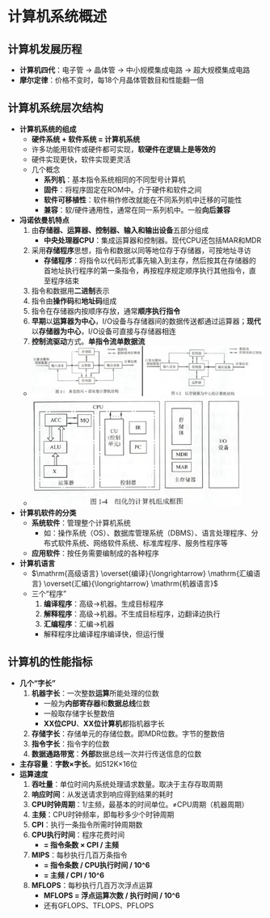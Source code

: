 # 计算机系统概述

## 计算机发展历程

- **计算机四代**：电子管 → 晶体管 → 中小规模集成电路 → 超大规模集成电路
- **摩尔定律**：价格不变时，每18个月晶体管数目和性能翻一倍

## 计算机系统层次结构

- **计算机系统的组成**
    - **硬件系统 + 软件系统 = 计算机系统**
    - 许多功能用软件或硬件都可实现，**软硬件在逻辑上是等效的**
    - 硬件实现更快，软件实现更灵活
    - 几个概念
        - **系列机**：基本指令系统相同的不同型号计算机
        - **固件**：将程序固定在ROM中。介于硬件和软件之间
        - **软件可移植性**：软件稍作修改就能在不同系列机中迁移的可能性
        - **兼容**：软/硬件通用性，通常在同一系列机中。一般**向后兼容**
- **冯诺依曼机特点**
    1. 由**存储器、运算器、控制器、输入和输出设备**五部分组成
        - **中央处理器CPU**：集成运算器和控制器。现代CPU还包括MAR和MDR
    2. 采用**存储程序**思想，指令和数据以同等地位存于存储器，可按地址寻访
        - **存储程序**：将指令以代码形式事先输入到主存，然后按其在存储器的首地址执行程序的第一条指令，再按程序规定顺序执行其他指令，直至程序结束 
    3. 指令和数据用**二进制**表示
    4. 指令由**操作码**和**地址码**组成
    5. 指令在存储器内按顺序存放，通常**顺序执行指令**
    6. **早期**以**运算器为中心**，I/O设备与存储器间的数据传送都通过运算器；**现代**以**存储器为中心**，I/O设备可直接与存储器相连
    7. **控制流驱动**方式。**单指令流单数据流**
    - ![冯诺依曼机](pics/1.png)
    - ![计算机组成](pics/2.png)
- **计算机软件的分类**
    - **系统软件**：管理整个计算机系统
        - 如：操作系统（OS）、数据库管理系统（DBMS）、语言处理程序、分布式软件系统、网络软件系统、标准库程序、服务性程序等
    - **应用软件**：按任务需要编制成的各种程序
- **计算机语言**
    - $\mathrm{高级语言} \overset{编译}{\longrightarrow} \mathrm{汇编语言} 
 \overset{汇编}{\longrightarrow} \mathrm{机器语言}$
    - 三个“程序”
        1. **编译程序**：高级→机器。生成目标程序
        2. **解释程序**：高级→机器。不生成目标程序，边翻译边执行
        3. **汇编程序**：汇编→机器
        - 解释程序比编译程序编译快，但运行慢

## 计算机的性能指标

- **几个“字长”**
    1. **机器字长**：一次整数**运算**所能处理的位数
        - 一般为**内部寄存器**和**数据总线**位数
        - 一般取存储字长整数倍
        - **XX位CPU**、**XX位计算机**都指机器字长
    2. **存储字长**：存储单元的存储位数。即MDR位数。字节的整数倍
    3. **指令字长**：指令字的位数
    4. **数据通路带宽**：**外部**数据总线一次并行传送信息的位数
- **主存容量**：**字数×字长**。如512K×16位
- **运算速度**
    1. **吞吐量**：单位时间内系统处理请求数量。取决于主存存取周期
    2. **响应时间**：从发送请求到响应得到结果的耗时
    3. **CPU时钟周期**：1/主频，最基本的时间单位。≠CPU周期（机器周期）
    4. **主频**：CPU时钟频率，即每秒多少个时钟周期
    5. **CPI**：执行一条指令所需时钟周期数
    6. **CPU执行时间**：程序花费时间
        - **= 指令条数 × CPI / 主频**
    7. **MIPS**：每秒执行几百万条指令
        - **= 指令条数 / CPU执行时间 / 10^6**
        - **= 主频 / CPI / 10^6**
    8. **MFLOPS**：每秒执行几百万次浮点运算
        - **MFLOPS = 浮点运算次数 / 执行时间 / 10^6**
        - 还有GFLOPS、TFLOPS、PFLOPS
